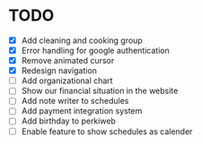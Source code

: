 # TODO

- [x] Add cleaning and cooking group
- [x] Error handling for google authentication
- [x] Remove animated cursor
- [x] Redesign navigation
- [ ] Add organizational chart
- [ ] Show our financial situation in the website
- [ ] Add note writer to schedules
- [ ] Add payment integration system
- [ ] Add birthday to perkiweb
- [ ] Enable feature to show schedules as calender
